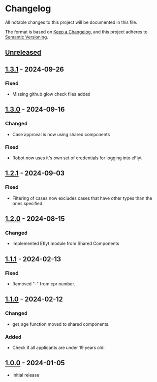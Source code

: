 # Changelog

All notable changes to this project will be documented in this file.

The format is based on [Keep a Changelog](https://keepachangelog.com/en/1.0.0/),
and this project adheres to [Semantic Versioning](https://semver.org/spec/v2.0.0.html).

## [Unreleased]

## [1.3.1] - 2024-09-26

### Fixed

- Missing github glow check files added

## [1.3.0] - 2024-09-16

### Changed

- Case approval is now using shared components

### Fixed

- Robot now uses it's own set of credentials for logging into eFlyt

## [1.2.1] - 2024-09-03

### Fixed

- Filtering of cases now excludes cases that have other types than the ones specified

## [1.2.0] - 2024-08-15

### Changed

 - Implemented Eflyt module from Shared Components

## [1.1.1] - 2024-02-13

### Fixed

- Removed "-" from cpr number.

## [1.1.0] - 2024-02-12

### Changed

- get_age function moved to shared components.

### Added

- Check if all applicants are under 19 years old.

## [1.0.0] - 2024-01-05

- Initial release

[Unreleased]: https://github.com/itk-dev-rpa/Eflyt-gokendelse-af-logivaertsflytninger/compare/1.3.1...HEAD
[1.3.1]: https://github.com/itk-dev-rpa/Eflyt-gokendelse-af-logivaertsflytninger/releases/tag/1.3.1
[1.3.0]: https://github.com/itk-dev-rpa/Eflyt-gokendelse-af-logivaertsflytninger/releases/tag/1.3.0
[1.2.1]: https://github.com/itk-dev-rpa/Eflyt-gokendelse-af-logivaertsflytninger/releases/tag/1.2.1
[1.2.0]: https://github.com/itk-dev-rpa/Eflyt-gokendelse-af-logivaertsflytninger/releases/tag/1.2.0
[1.1.1]: https://github.com/itk-dev-rpa/Eflyt-gokendelse-af-logivaertsflytninger/releases/tag/1.1.1
[1.1.0]: https://github.com/itk-dev-rpa/Eflyt-gokendelse-af-logivaertsflytninger/releases/tag/1.1.0
[1.0.0]: https://github.com/itk-dev-rpa/Eflyt-gokendelse-af-logivaertsflytninger/releases/tag/1.0.0
